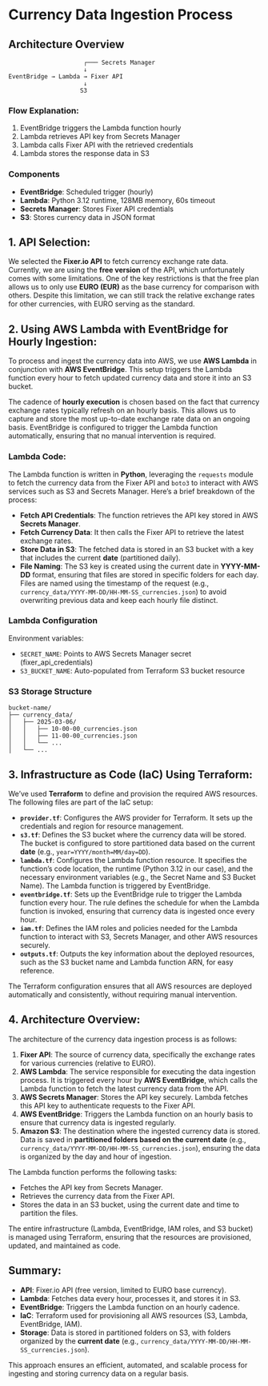 # Currency Data Ingestion Process

## Architecture Overview

```
                     ┌─── Secrets Manager
                     ↓
EventBridge → Lambda → Fixer API
                     ↓
                    S3
```
### Flow Explanation:
1. EventBridge triggers the Lambda function hourly
2. Lambda retrieves API key from Secrets Manager
3. Lambda calls Fixer API with the retrieved credentials
4. Lambda stores the response data in S3

### Components
- **EventBridge**: Scheduled trigger (hourly)
- **Lambda**: Python 3.12 runtime, 128MB memory, 60s timeout
- **Secrets Manager**: Stores Fixer API credentials
- **S3**: Stores currency data in JSON format

## 1. API Selection:
We selected the **Fixer.io API** to fetch currency exchange rate data. Currently, we are using the **free version** of the API, which unfortunately comes with some limitations. One of the key restrictions is that the free plan allows us to only use **EURO (EUR)** as the base currency for comparison with others. Despite this limitation, we can still track the relative exchange rates for other currencies, with EURO serving as the standard.

## 2. Using AWS Lambda with EventBridge for Hourly Ingestion:
To process and ingest the currency data into AWS, we use **AWS Lambda** in conjunction with **AWS EventBridge**. This setup triggers the Lambda function every hour to fetch updated currency data and store it into an S3 bucket.

The cadence of **hourly execution** is chosen based on the fact that currency exchange rates typically refresh on an hourly basis. This allows us to capture and store the most up-to-date exchange rate data on an ongoing basis. EventBridge is configured to trigger the Lambda function automatically, ensuring that no manual intervention is required.

### Lambda Code:
The Lambda function is written in **Python**, leveraging the `requests` module to fetch the currency data from the Fixer API and `boto3` to interact with AWS services such as S3 and Secrets Manager. Here’s a brief breakdown of the process:
- **Fetch API Credentials**: The function retrieves the API key stored in AWS **Secrets Manager**.
- **Fetch Currency Data**: It then calls the Fixer API to retrieve the latest exchange rates.
- **Store Data in S3**: The fetched data is stored in an S3 bucket with a key that includes the current **date** (partitioned daily).
- **File Naming**: The S3 key is created using the current date in **YYYY-MM-DD** format, ensuring that files are stored in specific folders for each day. Files are named using the timestamp of the request (e.g., `currency_data/YYYY-MM-DD/HH-MM-SS_currencies.json`) to avoid overwriting previous data and keep each hourly file distinct.

### Lambda Configuration
Environment variables:
- `SECRET_NAME`: Points to AWS Secrets Manager secret (fixer_api_credentials)
- `S3_BUCKET_NAME`: Auto-populated from Terraform S3 bucket resource

### S3 Storage Structure
```plaintext
bucket-name/
├── currency_data/
│   ├── 2025-03-06/
│   │   ├── 10-00-00_currencies.json
│   │   ├── 11-00-00_currencies.json
│   │   └── ...
│   └── ...
```

## 3. Infrastructure as Code (IaC) Using Terraform:
We’ve used **Terraform** to define and provision the required AWS resources. The following files are part of the IaC setup:

- **`provider.tf`**: Configures the AWS provider for Terraform. It sets up the credentials and region for resource management.
- **`s3.tf`**: Defines the S3 bucket where the currency data will be stored. The bucket is configured to store partitioned data based on the current **date** (e.g., `year=YYYY/month=MM/day=DD`).
- **`lambda.tf`**: Configures the Lambda function resource. It specifies the function’s code location, the runtime (Python 3.12 in our case), and the necessary environment variables (e.g., the Secret Name and S3 Bucket Name). The Lambda function is triggered by EventBridge.
- **`eventbridge.tf`**: Sets up the EventBridge rule to trigger the Lambda function every hour. The rule defines the schedule for when the Lambda function is invoked, ensuring that currency data is ingested once every hour.
- **`iam.tf`**: Defines the IAM roles and policies needed for the Lambda function to interact with S3, Secrets Manager, and other AWS resources securely.
- **`outputs.tf`**: Outputs the key information about the deployed resources, such as the S3 bucket name and Lambda function ARN, for easy reference.
  
The Terraform configuration ensures that all AWS resources are deployed automatically and consistently, without requiring manual intervention.

## 4. Architecture Overview:
The architecture of the currency data ingestion process is as follows:

1. **Fixer API**: The source of currency data, specifically the exchange rates for various currencies (relative to EURO).
2. **AWS Lambda**: The service responsible for executing the data ingestion process. It is triggered every hour by **AWS EventBridge**, which calls the Lambda function to fetch the latest currency data from the API.
3. **AWS Secrets Manager**: Stores the API key securely. Lambda fetches this API key to authenticate requests to the Fixer API.
4. **AWS EventBridge**: Triggers the Lambda function on an hourly basis to ensure that currency data is ingested regularly.
5. **Amazon S3**: The destination where the ingested currency data is stored. Data is saved in **partitioned folders based on the current date** (e.g., `currency_data/YYYY-MM-DD/HH-MM-SS_currencies.json`), ensuring the data is organized by the day and hour of ingestion.

The Lambda function performs the following tasks:
- Fetches the API key from Secrets Manager.
- Retrieves the currency data from the Fixer API.
- Stores the data in an S3 bucket, using the current date and time to partition the files.

The entire infrastructure (Lambda, EventBridge, IAM roles, and S3 bucket) is managed using Terraform, ensuring that the resources are provisioned, updated, and maintained as code.

## Summary:
- **API**: Fixer.io API (free version, limited to EURO base currency).
- **Lambda**: Fetches data every hour, processes it, and stores it in S3.
- **EventBridge**: Triggers the Lambda function on an hourly cadence.
- **IaC**: Terraform used for provisioning all AWS resources (S3, Lambda, EventBridge, IAM).
- **Storage**: Data is stored in partitioned folders on S3, with folders organized by the **current date** (e.g., `currency_data/YYYY-MM-DD/HH-MM-SS_currencies.json`).

This approach ensures an efficient, automated, and scalable process for ingesting and storing currency data on a regular basis.
